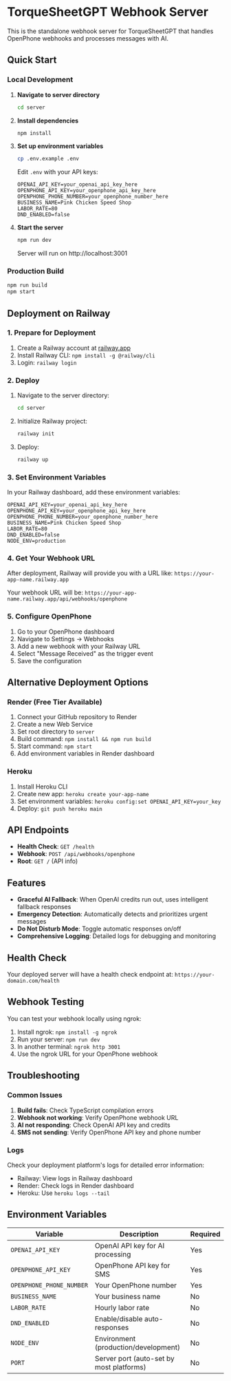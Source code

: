# TorqueSheetGPT Webhook Server

This is the standalone webhook server for TorqueSheetGPT that handles OpenPhone webhooks and processes messages with AI.

## Quick Start

### Local Development

1. **Navigate to server directory**
   ```bash
   cd server
   ```

2. **Install dependencies**
   ```bash
   npm install
   ```

3. **Set up environment variables**
   ```bash
   cp .env.example .env
   ```
   Edit `.env` with your API keys:
   ```
   OPENAI_API_KEY=your_openai_api_key_here
   OPENPHONE_API_KEY=your_openphone_api_key_here
   OPENPHONE_PHONE_NUMBER=your_openphone_number_here
   BUSINESS_NAME=Pink Chicken Speed Shop
   LABOR_RATE=80
   DND_ENABLED=false
   ```

4. **Start the server**
   ```bash
   npm run dev
   ```
   Server will run on http://localhost:3001

### Production Build

```bash
npm run build
npm start
```

## Deployment on Railway

### 1. Prepare for Deployment

1. Create a Railway account at [railway.app](https://railway.app)
2. Install Railway CLI: `npm install -g @railway/cli`
3. Login: `railway login`

### 2. Deploy

1. Navigate to the server directory:
   ```bash
   cd server
   ```

2. Initialize Railway project:
   ```bash
   railway init
   ```

3. Deploy:
   ```bash
   railway up
   ```

### 3. Set Environment Variables

In your Railway dashboard, add these environment variables:

```
OPENAI_API_KEY=your_openai_api_key_here
OPENPHONE_API_KEY=your_openphone_api_key_here
OPENPHONE_PHONE_NUMBER=your_openphone_number_here
BUSINESS_NAME=Pink Chicken Speed Shop
LABOR_RATE=80
DND_ENABLED=false
NODE_ENV=production
```

### 4. Get Your Webhook URL

After deployment, Railway will provide you with a URL like:
`https://your-app-name.railway.app`

Your webhook URL will be:
`https://your-app-name.railway.app/api/webhooks/openphone`

### 5. Configure OpenPhone

1. Go to your OpenPhone dashboard
2. Navigate to Settings → Webhooks
3. Add a new webhook with your Railway URL
4. Select "Message Received" as the trigger event
5. Save the configuration

## Alternative Deployment Options

### Render (Free Tier Available)

1. Connect your GitHub repository to Render
2. Create a new Web Service
3. Set root directory to `server`
4. Build command: `npm install && npm run build`
5. Start command: `npm start`
6. Add environment variables in Render dashboard

### Heroku

1. Install Heroku CLI
2. Create new app: `heroku create your-app-name`
3. Set environment variables: `heroku config:set OPENAI_API_KEY=your_key`
4. Deploy: `git push heroku main`

## API Endpoints

- **Health Check**: `GET /health`
- **Webhook**: `POST /api/webhooks/openphone`
- **Root**: `GET /` (API info)

## Features

- **Graceful AI Fallback**: When OpenAI credits run out, uses intelligent fallback responses
- **Emergency Detection**: Automatically detects and prioritizes urgent messages
- **Do Not Disturb Mode**: Toggle automatic responses on/off
- **Comprehensive Logging**: Detailed logs for debugging and monitoring

## Health Check

Your deployed server will have a health check endpoint at:
`https://your-domain.com/health`

## Webhook Testing

You can test your webhook locally using ngrok:

1. Install ngrok: `npm install -g ngrok`
2. Run your server: `npm run dev`
3. In another terminal: `ngrok http 3001`
4. Use the ngrok URL for your OpenPhone webhook

## Troubleshooting

### Common Issues

1. **Build fails**: Check TypeScript compilation errors
2. **Webhook not working**: Verify OpenPhone webhook URL
3. **AI not responding**: Check OpenAI API key and credits
4. **SMS not sending**: Verify OpenPhone API key and phone number

### Logs

Check your deployment platform's logs for detailed error information:
- Railway: View logs in Railway dashboard
- Render: Check logs in Render dashboard
- Heroku: Use `heroku logs --tail`

## Environment Variables

| Variable | Description | Required |
|----------|-------------|----------|
| `OPENAI_API_KEY` | OpenAI API key for AI processing | Yes |
| `OPENPHONE_API_KEY` | OpenPhone API key for SMS | Yes |
| `OPENPHONE_PHONE_NUMBER` | Your OpenPhone number | Yes |
| `BUSINESS_NAME` | Your business name | No |
| `LABOR_RATE` | Hourly labor rate | No |
| `DND_ENABLED` | Enable/disable auto-responses | No |
| `NODE_ENV` | Environment (production/development) | No |
| `PORT` | Server port (auto-set by most platforms) | No |